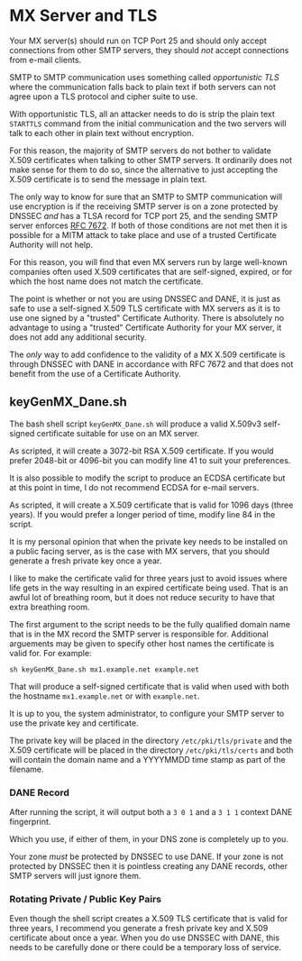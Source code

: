 MX Server and TLS
=================

Your MX server(s) should run on TCP Port 25 and should only accept connections
from other SMTP servers, they should *not* accept connections from e-mail
clients.

SMTP to SMTP communication uses something called *opportunistic TLS* where the
communication falls back to plain text if both servers can not agree upon a TLS
protocol and cipher suite to use.

With opportunistic TLS, all an attacker needs to do is strip the plain text
`STARTTLS` command from the initial communication and the two servers will talk
to each other in plain text without encryption.

For this reason, the majority of SMTP servers do not bother to validate X.509
certificates when talking to other SMTP servers. It ordinarily does not make
sense for them to do so, since the alternative to just accepting the X.509
certificate is to send the message in plain text.

The only way to know for sure that an SMTP to SMTP communication will use
encryption is if the receiving SMTP server is on a zone protected by DNSSEC
*and* has a TLSA record for TCP port 25, and the sending SMTP server enforces
[RFC 7672](https://tools.ietf.org/html/rfc7672). If both of those conditions
are not met then it is possible for a MITM attack to take place and use of a
trusted Certificate Authority will not help.

For this reason, you will find that even MX servers run by large well-known
companies often used X.509 certificates that are self-signed, expired, or for
which the host name does not match the certificate.

The point is whether or not you are using DNSSEC and DANE, it is just as safe
to use a self-signed X.509 TLS certificate with MX servers as it is to use one
signed by a "trusted" Certificate Authority. There is absolutely no advantage
to using a "trusted" Certificate Authority for your MX server, it does not add
any additional security.

The *only* way to add confidence to the validity of a MX X.509 certificate is
through DNSSEC with DANE in accordance with RFC 7672 and that does not benefit
from the use of a Certificate Authority.

keyGenMX_Dane.sh
----------------

The bash shell script `keyGenMX_Dane.sh` will produce a valid X.509v3 self-
signed certificate suitable for use on an MX server.

As scripted, it will create a 3072-bit RSA X.509 certificate. If you would
prefer 2048-bit or 4096-bit you can modify line 41 to suit your preferences.

It is also possible to modify the script to produce an ECDSA certificate but at
this point in time, I do not recommend ECDSA for e-mail servers.

As scripted, it will create a X.509 certificate that is valid for 1096 days
(three years). If you would prefer a longer period of time, modify line 84 in
the script.

It is my personal opinion that when the private key needs to be installed on a
public facing server, as is the case with MX servers, that you should generate
a fresh private key once a year.

I like to make the certificate valid for three years just to avoid issues where
life gets in the way resulting in an expired certificate being used. That is an
awful lot of breathing room, but it does not reduce security to have that extra
breathing room.

The first argument to the script needs to be the fully qualified domain name
that is in the MX record the SMTP server is responsible for. Additional
arguements may be given to specify other host names the certificate is valid
for. For example:

    sh keyGenMX_Dane.sh mx1.example.net example.net

That will produce a self-signed certificate that is valid when used with both
the hostname `mx1.example.net` or with `example.net`.

It is up to you, the system administrator, to configure your SMTP server to use
the private key and certificate.

The private key will be placed in the directory `/etc/pki/tls/private` and the
X.509 certificate will be placed in the directory `/etc/pki/tls/certs` and both
will contain the domain name and a YYYYMMDD time stamp as part of the filename.

### DANE Record

After running the script, it will output both a `3 0 1` and a `3 1 1` context
DANE fingerprint.

Which you use, if either of them, in your DNS zone is completely up to you.

Your zone *must* be protected by DNSSEC to use DANE. If your zone is not
protected by DNSSEC then it is pointless creating any DANE records, other SMTP
servers will just ignore them.

### Rotating Private / Public Key Pairs

Even though the shell script creates a X.509 TLS certificate that is valid for
three years, I recommend you generate a fresh private key and X.509 certificate
about once a year. When you do use DNSSEC with DANE, this needs to be carefully
done or there could be a temporary loss of service.
